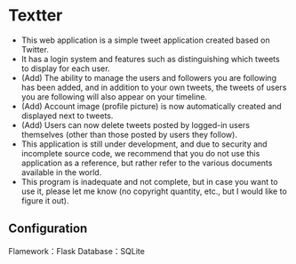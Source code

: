 # Textter
- This web application is a simple tweet application created based on Twitter.  
- It has a login system and features such as distinguishing which tweets to display for each user.  
- (Add) The ability to manage the users and followers you are following has been added, and in addition to your own tweets, the tweets of users you are following will also appear on your timeline. 
- (Add) Account image (profile picture) is now automatically created and displayed next to tweets.
- (Add) Users can now delete tweets posted by logged-in users themselves (other than those posted by users they follow).
- This application is still under development, and due to security and incomplete source code, we recommend that you do not use this application as a reference, but rather refer to the various documents available in the world.  
- This program is inadequate and not complete, but in case you want to use it, please let me know (no copyright quantity, etc., but I would like to figure it out).  

## Configuration
Flamework：Flask
Database：SQLite
